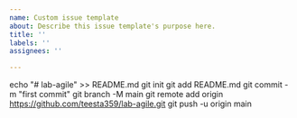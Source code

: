 ```yaml
---
name: Custom issue template
about: Describe this issue template's purpose here.
title: ''
labels: ''
assignees: ''

---
```


echo "# lab-agile" >> README.md
  git init
  git add README.md
  git commit -m "first commit"
  git branch -M main
  git remote add origin https://github.com/teesta359/lab-agile.git
  git push -u origin main
